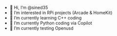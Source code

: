 - 👋 Hi, I’m @sined35
- 👀 I’m interested in RPi projects (Arcade & HomeKit) 
- 🌱 I’m currently learning C++ coding
- 🌱 I’m currently Python coding via Copilot
- 🌱 I’m currently testing Openusd
<!---
sined35/sined35 is a ✨ special ✨ repository because its `README.md` (this file) appears on your GitHub profile.
You can click the Preview link to take a look at your changes.
--->
